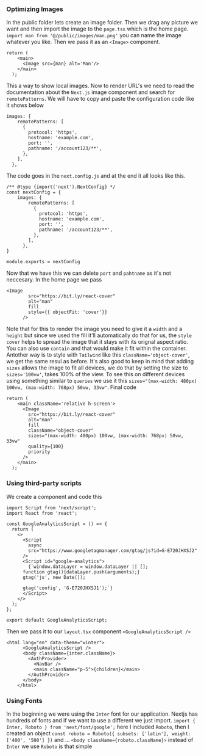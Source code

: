 ### Optimizing Images
In the public folder lets create an image folder. Then we drag any picture we want and then import the image to the `page.tsx` which is the home page. `import man from '@/public/images/man.png'` you can name the image whatever you like.
Then we pass it as an `<Image>` component.
```
return (
    <main>
      <Image src={man} alt='Man'/>
    </main>
  );
```
This a way to show local images.
Now to render URL's we need to read the documentation about the `Next.js` image component and search for `remotePatterns`. We will have to copy and paste the configuration code like it shows below
```
images: {
    remotePatterns: [
      {
        protocol: 'https',
        hostname: 'example.com',
        port: '',
        pathname: '/account123/**',
      },
    ],
  },
```
The code goes in the `next.config.js` and at the end it all looks like this.
```
/** @type {import('next').NextConfig} */
const nextConfig = {
    images: {
        remotePatterns: [
          {
            protocol: 'https',
            hostname: 'example.com',
            port: '',
            pathname: '/account123/**',
          },
        ],
      },
}

module.exports = nextConfig
```
Now that we have this we can delete `port` and `pahtname` as it's not neccesary. In the home page we pass 
```
<Image
        src="https://bit.ly/react-cover"
        alt="man"
        fill
        style={{ objectFit: 'cover'}}
      />
```
Note that for this to render the image you need to give it a `width` and a `height` but since we used the fill it'll automatically do that for us, the `style` `cover` helps to spread the image that it stays with its orignal aspect ratio. You can also use `contain` and that would make it fit within the container.
Antother way is to style with `Tailwind` like this `className='object-cover'`, we get the same resul as before. It's also good to keep in mind that adding `sizes` allows the image to fit all devices, we do that by setting the size to `sizes='100vw'`, takes 100% of the view.
To see this on different devices using something similar to `queries` we use it this `sizes="(max-width: 480px) 100vw, (max-width: 768px) 50vw, 33vw"`. Final code 
```
return (
    <main className='relative h-screen'>
      <Image
        src="https://bit.ly/react-cover"
        alt="man"
        fill
        className="object-cover"
        sizes="(max-width: 480px) 100vw, (max-width: 768px) 50vw, 33vw"
        quality={100}
        priority
      />
    </main>
  );
```
### Using third-party scripts
We create a component and code this 
```
import Script from 'next/script';
import React from 'react';

const GoogleAnalyticsScript = () => {
  return (
    <>
      <Script
        async
        src="https://www.googletagmanager.com/gtag/js?id=G-E720JHXSJ2"
      />
      <Script id="google-analytics">
        {`window.dataLayer = window.dataLayer || [];
      function gtag(){dataLayer.push(arguments);}
      gtag('js', new Date());

      gtag('config', 'G-E720JHXSJ1');`}
      </Script>
    </>
  );
};

export default GoogleAnalyticsScript;
```
Then we pass it to our `layout.tsx` component `<GoogleAnalyticsScript />`
```
<html lang="en" data-theme="winter">
      <GoogleAnalyticsScript />
      <body className={inter.className}>
        <AuthProvider>
          <NavBar />
          <main className="p-5">{children}</main>
        </AuthProvider>
      </body>
    </html>
```
### Using Fonts
In the beginning we were using the `Inter` font for our application. Nextjs has hundreds of fonts and if we want to use a different we just import. `import { Inter, Roboto } from 'next/font/google';` here I included `Roboto`, then I created an object 
``const roboto = Roboto({
  subsets: ['latin'],
  weight: ['400', '500']
})``
and ... `<body className={roboto.className}>` instead of `Inter` we use `Roboto` is that simple



